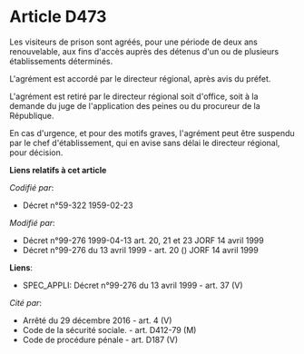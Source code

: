 # Article D473

Les visiteurs de prison sont agréés, pour une période de deux ans renouvelable, aux fins d'accès auprès des détenus d'un ou
de plusieurs établissements déterminés.

L'agrément est accordé par le directeur régional, après avis du préfet.

L'agrément est retiré par le directeur régional soit d'office, soit à la demande du juge de l'application des peines ou du
procureur de la République.

En cas d'urgence, et pour des motifs graves, l'agrément peut être suspendu par le chef d'établissement, qui en avise sans
délai le directeur régional, pour décision.

**Liens relatifs à cet article**

_Codifié par_:

  - Décret n°59-322 1959-02-23

_Modifié par_:

  - Décret n°99-276 1999-04-13 art. 20, 21 et 23 JORF 14 avril 1999
  - Décret n°99-276 du 13 avril 1999 - art. 20 () JORF 14 avril 1999

**Liens**:

  - SPEC_APPLI: Décret n°99-276 du 13 avril 1999 - art. 37 (V)

_Cité par_:

  - Arrêté du 29 décembre 2016 - art. 4 (V)
  - Code de la sécurité sociale. - art. D412-79 (M)
  - Code de procédure pénale - art. D187 (V)
